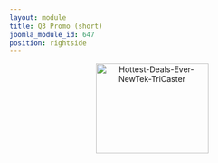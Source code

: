 ```yaml
---
layout: module
title: Q3 Promo (short)
joomla_module_id: 647
position: rightside
---
```

<center><a target="_blank" href="http://pages.newtek.com/q3-promo-2014.html"><img class="friendly-img" alt="Hottest-Deals-Ever-NewTek-TriCaster" src="{{"images/Hottest-Deals-Ever-NewTek-TriCaster.png" | cdn }}" height="160" width="199" /></a></center>
